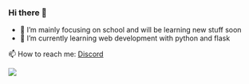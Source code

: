 ### Hi there 👋

- 🔭 I’m mainly focusing on school and will be learning new stuff soon
- 🌱 I’m currently learning web development with python and flask

📫 How to reach me: [Discord](https://discordapp.com/users/735556253111156859)

![](https://discord.c99.nl/widget/theme-3/735556253111156859.png)
